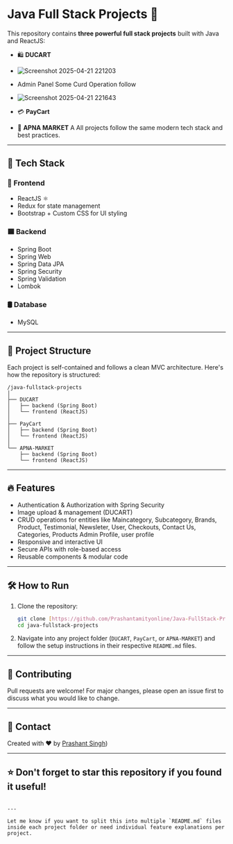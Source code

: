 # Java Full Stack Projects 🚀

This repository contains **three powerful full stack projects** built with Java and ReactJS:
- 🛍️ **DUCART**
- ![Screenshot 2025-04-21 221203](https://github.com/user-attachments/assets/d049df05-2d31-48d6-a5e5-8f3eac059ad8)
- Admin Panel Some Curd Operation follow
- ![Screenshot 2025-04-21 221643](https://github.com/user-attachments/assets/10deec9d-157e-4b54-a44d-7aa0aa822b1d)



- 💳 **PayCart**
- 🏪 **APNA MARKET**
 A
All projects follow the same modern tech stack and best practices.

---

## 🚧 Tech Stack

### 🔷 Frontend
- ReactJS ⚛️
- Redux for state management
- Bootstrap + Custom CSS for UI styling

### 🟦 Backend
- Spring Boot
- Spring Web
- Spring Data JPA
- Spring Security
- Spring Validation
- Lombok

### 🛢️ Database
- MySQL

---

## 📁 Project Structure

Each project is self-contained and follows a clean MVC architecture. Here's how the repository is structured:

```
/java-fullstack-projects
│
├── DUCART
│   ├── backend (Spring Boot)
│   └── frontend (ReactJS)
│
├── PayCart
│   ├── backend (Spring Boot)
│   └── frontend (ReactJS)
│
└── APNA-MARKET
    ├── backend (Spring Boot)
    └── frontend (ReactJS)
```

---

## 🔥 Features

- Authentication & Authorization with Spring Security
- Image upload & management (DUCART)
- CRUD operations for entities like  Maincategory, Subcategory, Brands, Product, Testimonial, Newsleter, User, Checkouts, Contact Us, Categories, Products Admin Profile, user profile
- Responsive and interactive UI
- Secure APIs with role-based access
- Reusable components & modular code

---

## 🛠️ How to Run

1. Clone the repository:
   ```bash
   git clone [https://github.com/Prashantamityonline/Java-FullStack-Projects.git]
   cd java-fullstack-projects
   ```

2. Navigate into any project folder (`DUCART`, `PayCart`, or `APNA-MARKET`) and follow the setup instructions in their respective `README.md` files.

---

## 🙌 Contributing

Pull requests are welcome! For major changes, please open an issue first to discuss what you would like to change.

---

## 📧 Contact

Created with ❤️ by [Prashant Singh](https://github.com/Prashantamityonline))

---

## ⭐️ Don't forget to star this repository if you found it useful!
```

---

Let me know if you want to split this into multiple `README.md` files inside each project folder or need individual feature explanations per project.
